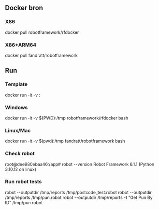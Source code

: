 ## Docker bron

### X86
docker pull robotframework/rfdocker

### X86+ARM64
docker pull fandratt/robotframework

## Run

### Template
docker run -it -v <host-dir>:<container-dir> <container-naam> <command>

### Windows
docker run -it -v ${PWD}:/tmp robotframework/rfdocker bash

### Linux/Mac
docker run -it -v $(pwd):/tmp fandratt/robotframework bash

### Check robot
root@dee980ebaa46:/app# robot --version
Robot Framework 6.1.1 (Python 3.10.12 on linux)

### Run robot tests
robot --outputdir /tmp/reports /tmp/postcode_test.robot
robot --outputdir /tmp/reports /tmp/pun.robot
robot --outputdir /tmp/reports -t "Get Pun By ID" /tmp/pun.robot
